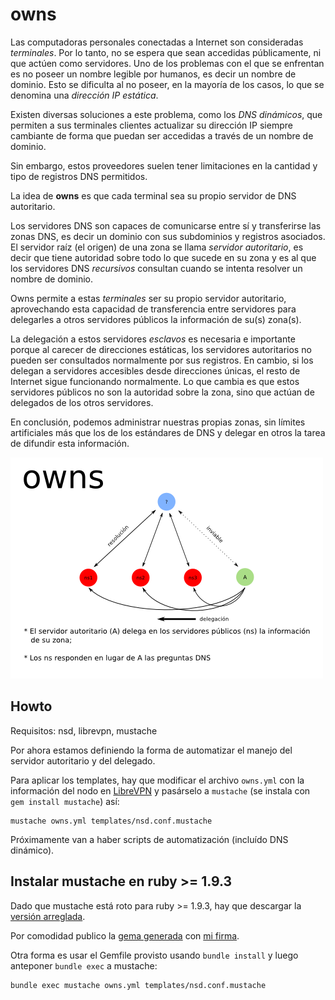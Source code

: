 # owns

Las computadoras personales conectadas a Internet son consideradas
_terminales_.  Por lo tanto, no se espera que sean accedidas
públicamente, ni que actúen como servidores.  Uno de los problemas con
el que se enfrentan es no poseer un nombre legible por humanos, es decir
un nombre de dominio.  Esto se dificulta al no poseer, en la mayoría de
los casos, lo que se denomina una _dirección IP estática_.

Existen diversas soluciones a este problema, como los _DNS dinámicos_,
que permiten a sus terminales clientes actualizar su dirección IP
siempre cambiante de forma que puedan ser accedidas a través de un
nombre de dominio.

Sin embargo, estos proveedores suelen tener limitaciones en la cantidad
y tipo de registros DNS permitidos.

La idea de **owns** es que cada terminal sea su propio servidor de DNS
autoritario.


Los servidores DNS son capaces de comunicarse entre sí y transferirse
las zonas DNS, es decir un dominio con sus subdominios y registros
asociados.  El servidor raíz (el origen) de una zona se llama _servidor
autoritario_, es decir que tiene autoridad sobre todo lo que sucede en
su zona y es al que los servidores DNS _recursivos_ consultan cuando se
intenta resolver un nombre de dominio.

Owns permite a estas _terminales_ ser su propio servidor autoritario,
aprovechando esta capacidad de transferencia entre servidores para
delegarles a otros servidores públicos la información de su(s) zona(s).

La delegación a estos servidores _esclavos_ es necesaria e importante
porque al carecer de direcciones estáticas, los servidores autoritarios
no pueden ser consultados normalmente por sus registros.  En cambio, si
los delegan a servidores accesibles desde direcciones únicas, el resto
de Internet sigue funcionando normalmente.  Lo que cambia es que estos
servidores públicos no son la autoridad sobre la zona, sino que actúan
de delegados de los otros servidores.

En conclusión, podemos administrar nuestras propias zonas, sin límites
artificiales más que los de los estándares de DNS y delegar en otros la
tarea de difundir esta información.

![Gráfico](owns.png)


## Howto

Requisitos: nsd, librevpn, mustache

Por ahora estamos definiendo la forma de automatizar el manejo del
servidor autoritario y del delegado.

Para aplicar los templates, hay que modificar el archivo `owns.yml`
con la información del nodo en [LibreVPN](http://librevpn.org.ar) y
pasárselo a `mustache` (se instala con `gem install mustache`) así:

    mustache owns.yml templates/nsd.conf.mustache

Próximamente van a haber scripts de automatización (incluído DNS
dinámico).


## Instalar mustache en ruby >= 1.9.3

Dado que mustache está roto para ruby >= 1.9.3, hay que descargar la
[versión arreglada](https://github.com/steakknife/mustache).

Por comodidad publico la [gema
generada](http://kiwwwi.com.ar/pastes/mustache-0.99.4.gem) con [mi
firma](http://kiwwwi.com.ar/pastes/mustache-0.99.4.gem).

Otra forma es usar el Gemfile provisto usando `bundle install` y luego
anteponer `bundle exec` a mustache:

    bundle exec mustache owns.yml templates/nsd.conf.mustache
